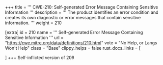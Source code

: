 +++
title = '''
CWE-210: Self-generated Error Message Containing Sensitive Information
'''
description	= '''
The product identifies an error condition and creates its own diagnostic or error messages that contain sensitive information.
'''
weight = 210

[extra]
id = 210
name = '''
Self-generated Error Message Containing Sensitive Information
'''
url = "https://cwe.mitre.org/data/definitions/210.html"
vote = "No Help, or Langs Won't Help"
class = "Base"
clippy_helps = false
rust_docs_links = [
	
]
+++
Self-inflicted version of 209